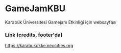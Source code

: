 # GameJamKBU
Karabük Üniversitesi Gamejam Etkinliği için websayfası <br>

### Link (credits, footer'da)
https://karabukdkke.neocities.org

